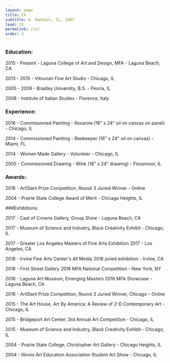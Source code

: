 ```yaml
---
layout: page
title: CV
subtitle: b. Rantoul, IL, 1987
lead: CV
permalink: /cv/
order: 2
---
```


### Education:

2015 - Present - Laguna College of Art and Design, MFA - Laguna Beach, CA

2013 - 2015 - Vitruvian Fine Art Studio - Chicago, IL

2005 - 2009 - Bradley University, B.S. - Peoria, IL

2008 - Institute of Italian Studies - Florence, Italy


### Experience:

2016 - Commissioned Painting - Roxanne (18” x 24” oil on canvas on panel) - Chicago, IL

2014 - Commissioned Painting - Beekeeper (18" x 24" oil on canvas) - Miami, FL

2014 - Women Made Gallery - Volunteer - Chicago, IL

2005 - Commissioned Drawing - Wink (18" x 24" drawing) - Flossmoor, IL


### Awards:

2016 - ArtSlant Prize Competition, Round 3 Juried Winner - Online

2004 - Prairie State College Award of Merit - Chicago Heights, IL

 
###Exhibitions:

2017 - Cast of Crowns Gallery, Group Show - Laguna Beach, CA

2017 - Museum of Science and Industry, Black Creativity Exhibit - Chicago, IL

2017 - Greater Los Angeles Masters of Fine Arts Exhibition 2017 - Los Angeles, CA

2016 - Irvine Fine Arts Center's All Media 2016 juried exhibition - Irvine, CA

2016 - First Street Gallery 2016 MFA National Competition - New York, NY

2016 - Laguna Art Museum, Emerging Masters 2016 MFA Showcase - Laguna Beach, CA

2016 - ArtSlant Prize Competition, Round 3 Juried Winner, Chicago - Online

2015 - The Art House, Art By America: A Review of 2-D Contemporary Art - Chicago, IL

2015 - Bridgeport Art Center, 3rd Annual Art Competition - Chicago, IL

2015 - Museum of Science and Industry, Black Creativity Exhibit - Chicago, IL

2004 - Prairie State College, Christopher Art Gallery - Chicago Heights, IL

2004 - Illinois Art Education Association Student Art Show - Chicago, IL